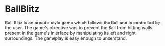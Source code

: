 # BallBlitz
 Ball Blitz is an arcade-style game which follows the Ball and is controlled by the user. The game's objective was to prevent the Ball from hitting walls present in the game's interface by manipulating its left and right surroundings. The gameplay is easy enough to understand.
